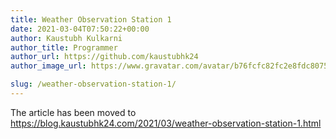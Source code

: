 ```yaml
---
title: Weather Observation Station 1
date: 2021-03-04T07:50:22+00:00
author: Kaustubh Kulkarni
author_title: Programmer
author_url: https://github.com/kaustubhk24
author_image_url: https://www.gravatar.com/avatar/b76fcfc82fc2e8fdc8075636f1735f61?s=200

slug: /weather-observation-station-1/
---
```

The article has been moved to https://blog.kaustubhk24.com/2021/03/weather-observation-station-1.html